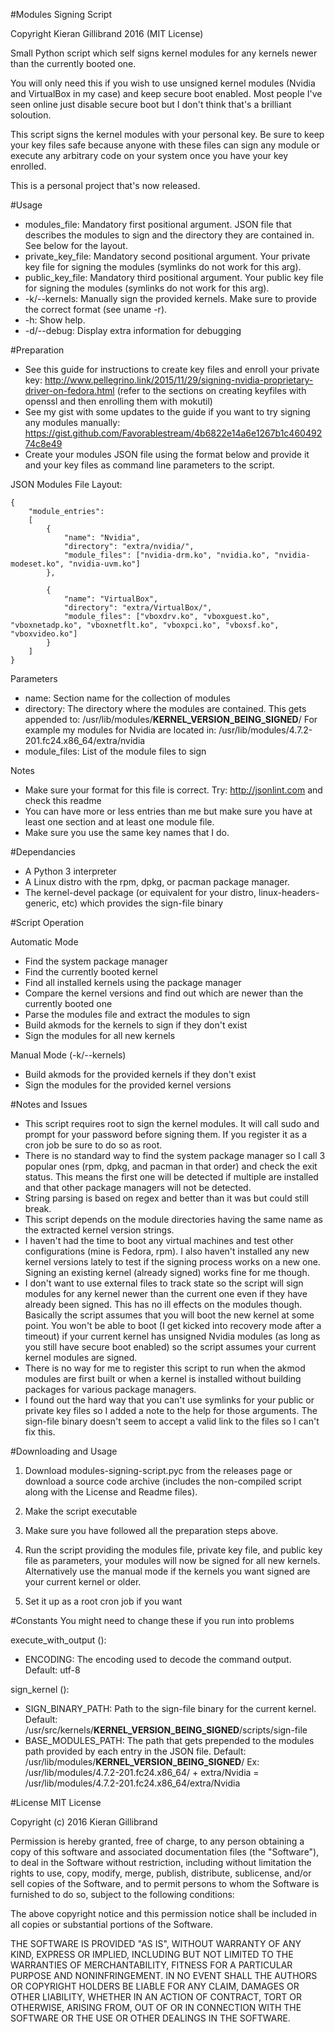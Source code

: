 #Modules Signing Script

Copyright Kieran Gillibrand 2016 (MIT License)

Small Python script which self signs kernel modules for any kernels newer than the currently booted one.

You will only need this if you wish to use unsigned kernel modules (Nvidia and VirtualBox in my case) and keep secure boot enabled. Most people I've seen online just disable secure boot but I don't think that's a brilliant soloution.

This script signs the kernel modules with your personal key. Be sure to keep your key files safe because anyone with these files can sign any module or execute any arbitrary code on your system once you have your key enrolled.

This is a personal project that's now released.

#Usage
- modules_file: Mandatory first positional argument. JSON file that describes the modules to sign and the directory they are contained in. See below for the layout.
- private_key_file: Mandatory second positional argument. Your private key file for signing the modules (symlinks do not work for this arg).
- public_key_file: Mandatory third positional argument. Your public key file for signing the modules (symlinks do not work for this arg).
- -k/--kernels: Manually sign the provided kernels. Make sure to provide the correct format (see uname -r).
- -h: Show help.
- -d/--debug: Display extra information for debugging

#Preparation
- See this guide for instructions to create key files and enroll your private key: http://www.pellegrino.link/2015/11/29/signing-nvidia-proprietary-driver-on-fedora.html
(refer to the sections on creating keyfiles with openssl and then enrolling them with mokutil)
- See my gist with some updates to the guide if you want to try signing any modules manually: https://gist.github.com/Favorablestream/4b6822e14a6e1267b1c46049274c8e49
- Create your modules JSON file using the format below and provide it and your key files as command line parameters to the script.

JSON Modules File Layout:
```
{
    "module_entries": 
    [
        {
            "name": "Nvidia",
            "directory": "extra/nvidia/",
            "module_files": ["nvidia-drm.ko", "nvidia.ko", "nvidia-modeset.ko", "nvidia-uvm.ko"]
        },
        
        {
            "name": "VirtualBox",
            "directory": "extra/VirtualBox/",
            "module_files": ["vboxdrv.ko", "vboxguest.ko", "vboxnetadp.ko", "vboxnetflt.ko", "vboxpci.ko", "vboxsf.ko", "vboxvideo.ko"]
        }
    ]
}
```

Parameters
- name: Section name for the collection of modules
- directory: The directory where the modules are contained. 
This gets appended to: /usr/lib/modules/**KERNEL_VERSION_BEING_SIGNED**/
For example my modules for Nvidia are located in: /usr/lib/modules/4.7.2-201.fc24.x86_64/extra/nvidia
- module_files: List of the module files to sign

Notes
- Make sure your format for this file is correct. Try: http://jsonlint.com and check this readme
- You can have more or less entries than me but make sure you have at least one section and at least one module file.
- Make sure you use the same key names that I do.

#Dependancies
- A Python 3 interpreter
- A Linux distro with the rpm, dpkg, or pacman package manager.
- The kernel-devel package (or equivalent for your distro, linux-headers-generic, etc) which provides the sign-file binary

#Script Operation

Automatic Mode
- Find the system package manager
- Find the currently booted kernel
- Find all installed kernels using the package manager
- Compare the kernel versions and find out which are newer than the currently booted one
- Parse the modules file and extract the modules to sign
- Build akmods for the kernels to sign if they don't exist
- Sign the modules for all new kernels

Manual Mode (-k/--kernels)
- Build akmods for the provided kernels if they don't exist
- Sign the modules for the provided kernel versions

#Notes and Issues
- This script requires root to sign the kernel modules. It will call sudo and prompt for your password before signing them. If you register it as a cron job be sure to do so as root.
- There is no standard way to find the system package manager so I call 3 popular ones (rpm, dpkg, and pacman in that order) and check the exit status. This means the first one will be detected if multiple are installed and that other package managers will not be detected.
- String parsing is based on regex and better than it was but could still break.
- This script depends on the module directories having the same name as the extracted kernel version strings.
- I haven't had the time to boot any virtual machines and test other configurations (mine is Fedora, rpm). I also haven't installed any new kernel versions lately to test if the signing process works on a new one. Signing an existing kernel (already signed) works fine for me though.
- I don't want to use external files to track state so the script will sign modules for any kernel newer than the current one even if they have already been signed. This has no ill effects on the modules though. Basically the script assumes that you will boot the new kernel at some point. You won't be able to boot (I get kicked into recovery mode after a timeout) if your current kernel has unsigned Nvidia modules (as long as you still have secure boot enabled) so the script assumes your current kernel modules are signed.
- There is no way for me to register this script to run when the akmod modules are first built or when a kernel is installed without building packages for various package managers.
- I found out the hard way that you can't use symlinks for your public or private key files so I added a note to the help for those arguments. The sign-file binary doesn't seem to accept a valid link to the files so I can't fix this.

#Downloading and Usage

1. Download modules-signing-script.pyc from the releases page or download a source code archive (includes the non-compiled script along with the License and Readme files).

2. Make the script executable

3. Make sure you have followed all the preparation steps above.

4. Run the script providing the modules file, private key file, and public key file as parameters, your modules will now be signed for all new kernels. Alternatively use the manual mode if the kernels you want signed are your current kernel or older.

5. Set it up as a root cron job if you want

#Constants
You might need to change these if you run into problems

execute_with_output ():
- ENCODING: The encoding used to decode the command output. Default: utf-8

sign_kernel ():
- SIGN_BINARY_PATH: Path to the sign-file binary for the current kernel. Default: /usr/src/kernels/**KERNEL_VERSION_BEING_SIGNED**/scripts/sign-file
- BASE_MODULES_PATH: The path that gets prepended to the modules path provided by each entry in the JSON file. Default: /usr/lib/modules/**KERNEL_VERSION_BEING_SIGNED**/
  Ex: /usr/lib/modules/4.7.2-201.fc24.x86_64/ + extra/Nvidia = /usr/lib/modules/4.7.2-201.fc24.x86_64/extra/Nvidia

#License
MIT License

Copyright (c) 2016 Kieran Gillibrand

Permission is hereby granted, free of charge, to any person obtaining a copy
of this software and associated documentation files (the "Software"), to deal
in the Software without restriction, including without limitation the rights
to use, copy, modify, merge, publish, distribute, sublicense, and/or sell
copies of the Software, and to permit persons to whom the Software is
furnished to do so, subject to the following conditions:

The above copyright notice and this permission notice shall be included in all
copies or substantial portions of the Software.

THE SOFTWARE IS PROVIDED "AS IS", WITHOUT WARRANTY OF ANY KIND, EXPRESS OR
IMPLIED, INCLUDING BUT NOT LIMITED TO THE WARRANTIES OF MERCHANTABILITY,
FITNESS FOR A PARTICULAR PURPOSE AND NONINFRINGEMENT. IN NO EVENT SHALL THE
AUTHORS OR COPYRIGHT HOLDERS BE LIABLE FOR ANY CLAIM, DAMAGES OR OTHER
LIABILITY, WHETHER IN AN ACTION OF CONTRACT, TORT OR OTHERWISE, ARISING FROM,
OUT OF OR IN CONNECTION WITH THE SOFTWARE OR THE USE OR OTHER DEALINGS IN THE
SOFTWARE.
